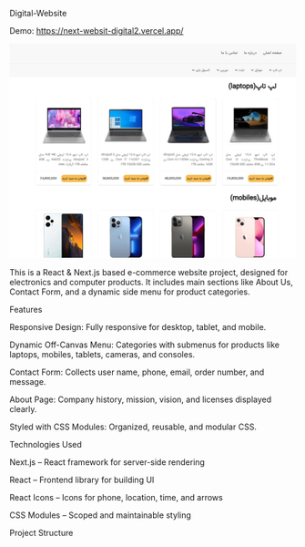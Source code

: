  Digital-Website

  Demo: https://next-websit-digital2.vercel.app/
  

 ![Homepage Screenshot](/public/font/Screenshot%202025-10-10%20193800.png)


This is a React & Next.js based e-commerce website project, designed for electronics and computer products. It includes main sections like About Us, Contact Form, and a dynamic side menu for product categories.

Features

Responsive Design: Fully responsive for desktop, tablet, and mobile.

Dynamic Off-Canvas Menu: Categories with submenus for products like laptops, mobiles, tablets, cameras, and consoles.

Contact Form: Collects user name, phone, email, order number, and message.

About Page: Company history, mission, vision, and licenses displayed clearly.

Styled with CSS Modules: Organized, reusable, and modular CSS.

Technologies Used

Next.js – React framework for server-side rendering

React – Frontend library for building UI

React Icons – Icons for phone, location, time, and arrows

CSS Modules – Scoped and maintainable styling

Project Structure
